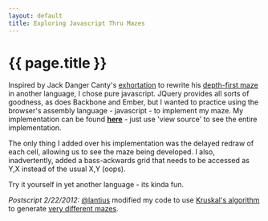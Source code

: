```yaml
---
layout: default
title: Exploring Javascript Thru Mazes
---
```

# {{ page.title }}

Inspired by Jack Danger Canty's <a href="https://github.com/JackDanger/maze">exhortation</a> to rewrite his <a href="https://github.com/JackDanger/maze/blob/master/maze.rb">depth-first maze</a> in another language, I chose pure javascript. JQuery provides all sorts of goodness, as does Backbone and Ember, but I wanted to practice using the browser's assembly language - javascript - to implement my maze. My implementation can be found <a href="http://johnb.github.com/maze.html"><b>here</b></a> - just use 'view source' to see the entire implementation.

The only thing I added over his implementation was the delayed redraw of each cell, allowing us to see the maze being developed. I also, inadvertently, added a bass-ackwards grid that needs to be accessed as Y,X instead of the usual X,Y (oops).

Try it yourself in yet another language - its kinda fun.

<i>Postscript 2/22/2012:</i> <a href="https://twitter.com/#!/lantius">@lantius</a> modified my code to use <a href="http://www.cs.washington.edu/education/courses/cse326/06su/project2/kruskal.html">Kruskal's algorithm</a> to generate <a href="http://lantius.github.com/maze.html">very different mazes</a>.
